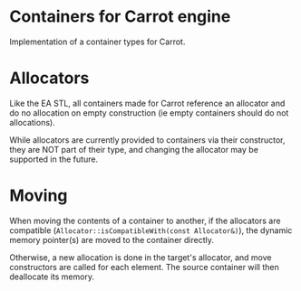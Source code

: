 Containers for Carrot engine
====
Implementation of a container types for Carrot.

# Allocators
Like the EA STL, all containers made for Carrot reference an allocator 
and do no allocation on empty construction (ie empty containers should do not allocations).

While allocators are currently provided to containers via their constructor, they are NOT part of their type, 
and changing the allocator may be supported in the future.

# Moving
When moving the contents of a container to another, if the allocators are compatible (`Allocator::isCompatibleWith(const Allocator&)`),
the dynamic memory pointer(s) are moved to the container directly.

Otherwise, a new allocation is done in the target's allocator, and move constructors are called for each element. The source container will then deallocate its memory. 